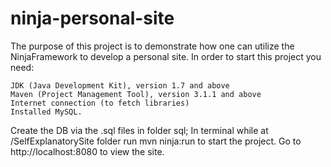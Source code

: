 # ninja-personal-site
The purpose of this project is to demonstrate how one can utilize the NinjaFramework to develop a personal site.
In order to start this project you need:

    JDK (Java Development Kit), version 1.7 and above
    Maven (Project Management Tool), version 3.1.1 and above
    Internet connection (to fetch libraries)
    Installed MySQL.

Create the DB via the .sql files in folder sql;
In terminal while at /SelfExplanatorySite folder run mvn ninja:run to start the project.
Go to http://localhost:8080 to view the site.

